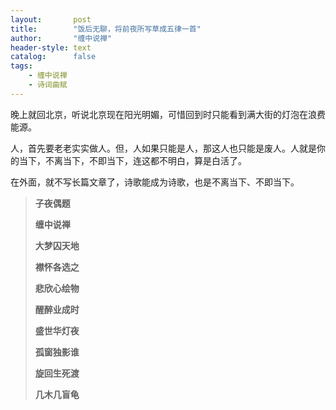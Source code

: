 ```yaml
---
layout:       post
title:        "饭后无聊，将前夜所写草成五律一首"
author:       "缠中说禅"
header-style: text
catalog:      false
tags:
    - 缠中说禅
    - 诗词曲赋
---
```


晚上就回北京，听说北京现在阳光明媚，可惜回到时只能看到满大街的灯泡在浪费能源。



人，首先要老老实实做人。但，人如果只能是人，那这人也只能是废人。人就是你的当下，不离当下，不即当下，连这都不明白，算是白活了。



在外面，就不写长篇文章了，诗歌能成为诗歌，也是不离当下、不即当下。



> **子夜偶题**
>
> 
>
> **缠中说禅**
>
> 
>
> **大梦囚天地**
>
> **襟怀各选之**
>
> **悲欣心绘物**
>
> **醒醉业成时**
>
> **盛世华灯夜**
>
> **孤窗独影谁**
>
> **旋回生死渡**
>
> **几木几盲龟**
